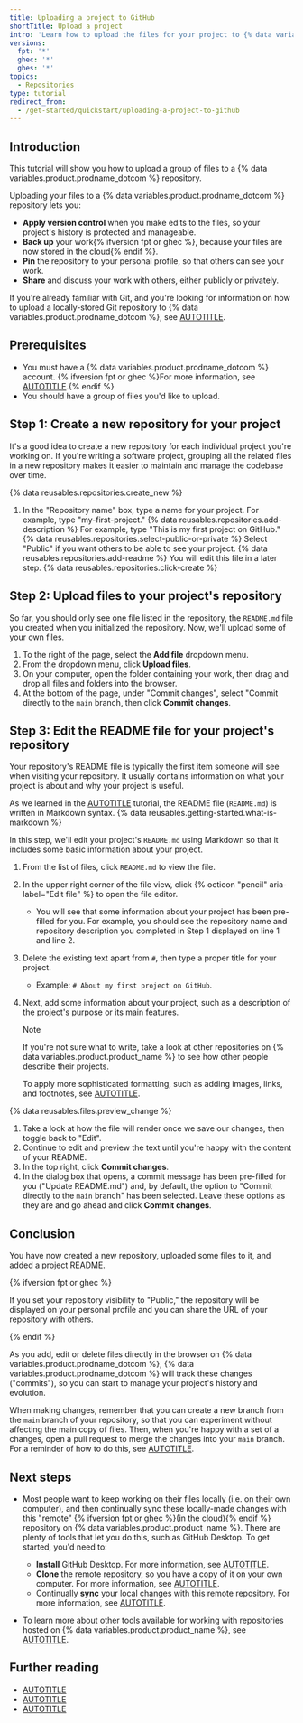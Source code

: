 ```yaml
---
title: Uploading a project to GitHub
shortTitle: Upload a project
intro: 'Learn how to upload the files for your project to {% data variables.product.prodname_dotcom %}.'
versions:
  fpt: '*'
  ghec: '*'
  ghes: '*'
topics:
  - Repositories
type: tutorial
redirect_from:
  - /get-started/quickstart/uploading-a-project-to-github
---
```


## Introduction

This tutorial will show you how to upload a group of files to a {% data variables.product.prodname_dotcom %} repository.

Uploading your files to a {% data variables.product.prodname_dotcom %} repository lets you:
* **Apply version control** when you make edits to the files, so your project's history is protected and manageable.
* **Back up** your work{% ifversion fpt or ghec %}, because your files are now stored in the cloud{% endif %}.
* **Pin** the repository to your personal profile, so that others can see your work.
* **Share** and discuss your work with others, either publicly or privately.

If you're already familiar with Git, and you're looking for information on how to upload a locally-stored Git repository to {% data variables.product.prodname_dotcom %}, see [AUTOTITLE](/migrations/importing-source-code/using-the-command-line-to-import-source-code/adding-locally-hosted-code-to-github#adding-a-local-repository-to-github-using-git).

## Prerequisites

* You must have a {% data variables.product.prodname_dotcom %} account. {% ifversion fpt or ghec %}For more information, see [AUTOTITLE](/get-started/start-your-journey/creating-an-account-on-github).{% endif %}
* You should have a group of files you'd like to upload.

## Step 1: Create a new repository for your project

It's a good idea to create a new repository for each individual project you're working on. If you're writing a software project, grouping all the related files in a new repository makes it easier to maintain and manage the codebase over time.

{% data reusables.repositories.create_new %}
1. In the "Repository name" box, type a name for your project. For example, type "my-first-project."
{% data reusables.repositories.add-description %} For example, type "This is my first project on GitHub."
{% data reusables.repositories.select-public-or-private %} Select "Public" if you want others to be able to see your project.
{% data reusables.repositories.add-readme %} You will edit this file in a later step.
{% data reusables.repositories.click-create %}

## Step 2: Upload files to your project's repository

So far, you should only see one file listed in the repository, the `README.md` file you created when you initialized the repository. Now, we'll upload some of your own files.

1. To the right of the page, select the **Add file** dropdown menu.
1. From the dropdown menu, click **Upload files**.
1. On your computer, open the folder containing your work, then drag and drop all files and folders into the browser.
1. At the bottom of the page, under "Commit changes", select "Commit directly to the `main` branch, then click **Commit changes**.

## Step 3: Edit the README file for your project's repository

Your repository's README file is typically the first item someone will see when visiting your repository. It usually contains information on what your project is about and why your project is useful.

As we learned in the [AUTOTITLE](/get-started/start-your-journey/hello-world) tutorial, the README file (`README.md`) is written in Markdown syntax. {% data reusables.getting-started.what-is-markdown %}

In this step, we'll edit your project's `README.md` using Markdown so that it includes some basic information about your project.

1. From the list of files, click `README.md` to view the file.
1. In the upper right corner of the file view, click {% octicon "pencil" aria-label="Edit file" %} to open the file editor.
   * You will see that some information about your project has been pre-filled for you. For example, you should see the repository name and repository description you completed in Step 1 displayed on line 1 and line 2.
1. Delete the existing text apart from `#`, then type a proper title for your project.
   * Example: `# About my first project on GitHub`.
1. Next, add some information about your project, such as a description of the project's purpose or its main features.

   > [!NOTE]
   > If you're not sure what to write, take a look at other repositories on {% data variables.product.product_name %} to see how other people describe their projects.
   >
   > To apply more sophisticated formatting, such as adding images, links, and footnotes, see [AUTOTITLE](/get-started/writing-on-github/getting-started-with-writing-and-formatting-on-github/basic-writing-and-formatting-syntax).

{% data reusables.files.preview_change %}
1. Take a look at how the file will render once we save our changes, then toggle back to "Edit".
1. Continue to edit and preview the text until you're happy with the content of your README.
1. In the top right, click **Commit changes**.
1. In the dialog box that opens, a commit message has been pre-filled for you ("Update README.md") and, by default, the option to "Commit directly to the `main` branch" has been selected. Leave these options as they are and go ahead and click **Commit changes**.

## Conclusion

You have now created a new repository, uploaded some files to it, and added a project README.

{% ifversion fpt or ghec %}

If you set your repository visibility to "Public," the repository will be displayed on your personal profile and you can share the URL of your repository with others.

{% endif %}

As you add, edit or delete files directly in the browser on {% data variables.product.prodname_dotcom %}, {% data variables.product.prodname_dotcom %} will track these changes ("commits"), so you can start to manage your project's history and evolution.

When making changes, remember that you can create a new branch from the `main` branch of your repository, so that you can experiment without affecting the main copy of files. Then, when you're happy with a set of a changes, open a pull request to merge the changes into your `main` branch. For a reminder of how to do this, see [AUTOTITLE](/get-started/start-your-journey/hello-world).

## Next steps

* Most people want to keep working on their files locally (i.e. on their own computer), and then continually sync these locally-made changes with this "remote" {% ifversion fpt or ghec %}(in the cloud){% endif %} repository on {% data variables.product.product_name %}. There are plenty of tools that let you do this, such as GitHub Desktop. To get started, you'd need to:
   * **Install** GitHub Desktop. For more information, see [AUTOTITLE](/desktop/overview/getting-started-with-github-desktop).
   * **Clone** the remote repository, so you have a copy of it on your own computer. For more information, see [AUTOTITLE](/desktop/adding-and-cloning-repositories/cloning-and-forking-repositories-from-github-desktop).
   * Continually **sync** your local changes with this remote repository. For more information, see [AUTOTITLE](/desktop/working-with-your-remote-repository-on-github-or-github-enterprise/syncing-your-branch-in-github-desktop).

* To learn more about other tools available for working with repositories hosted on {% data variables.product.product_name %}, see [AUTOTITLE](/get-started/using-github/connecting-to-github).

## Further reading

* [AUTOTITLE](/repositories/managing-your-repositorys-settings-and-features/customizing-your-repository/about-readmes)
* [AUTOTITLE](/repositories/working-with-files/managing-files)
* [AUTOTITLE](/repositories/creating-and-managing-repositories/cloning-a-repository)
